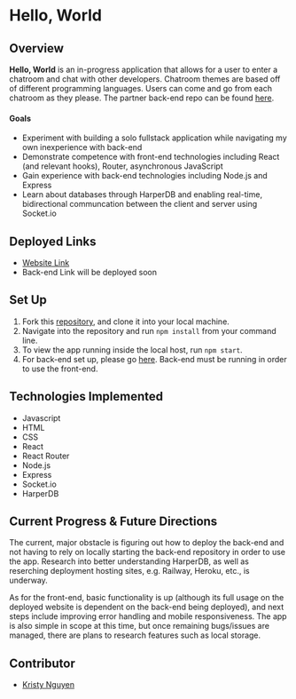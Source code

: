 # Hello, World

## Overview
**Hello, World** is an in-progress application that allows for a user to enter a chatroom and chat with other developers. Chatroom themes are based off of different programming languages. Users can come and go from each chatroom as they please. The partner back-end repo can be found [here](https://github.com/kpn678/hello-world-be).

#### Goals
- Experiment with building a solo fullstack application while navigating my own inexperience with back-end
- Demonstrate competence with front-end technologies including React (and relevant hooks), Router, asynchronous JavaScript
- Gain experience with back-end technologies including Node.js and Express
- Learn about databases through HarperDB and enabling real-time, bidirectional communcation between the client and server using Socket.io

## Deployed Links
- [Website Link](https://hello-world-chat-app.vercel.app/)
- Back-end Link will be deployed soon

## Set Up
1. Fork this [repository](https://github.com/kpn678/hello-world-fe), and clone it into your local machine.
2. Navigate into the repository and run `npm install` from your command line.
3. To view the app running inside the local host, run `npm start`.
4. For back-end set up, please go [here](https://github.com/kpn678/hello-world-be). Back-end must be running in order to use the front-end.

## Technologies Implemented
- Javascript
- HTML
- CSS
- React
- React Router
- Node.js
- Express
- Socket.io
- HarperDB

## Current Progress & Future Directions
The current, major obstacle is figuring out how to deploy the back-end and not having to rely on locally starting the back-end repository in order to use the app. Research into better understanding HarperDB, as well as reserching deployment hosting sites, e.g. Railway, Heroku, etc., is underway.

As for the front-end, basic functionality is up (although its full usage on the deployed website is dependent on the back-end being deployed), and next steps include improving error handling and mobile responsiveness. The app is also simple in scope at this time, but once remaining bugs/issues are managed, there are plans to research features such as local storage.

## Contributor
- [Kristy Nguyen](https://www.linkedin.com/in/kristypnguyen/)